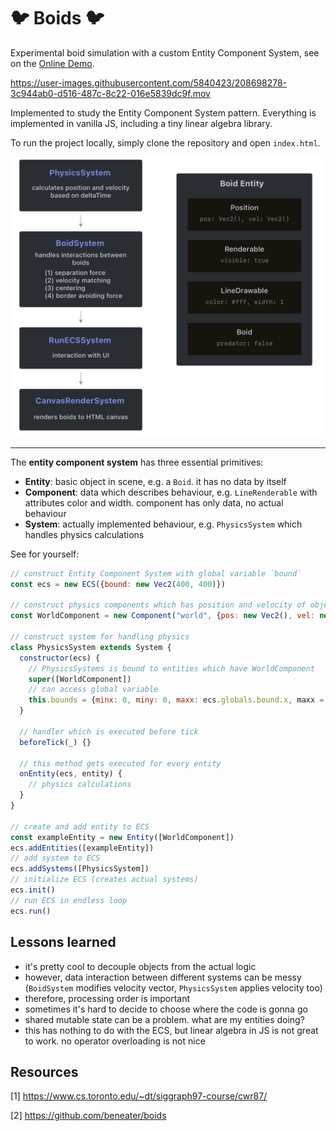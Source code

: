 # 🐦 Boids 🐦

Experimental boid simulation with a custom Entity Component System, see on the [Online Demo](https://krystex.github.io/Boids/).

https://user-images.githubusercontent.com/5840423/208698278-3c944ab0-d516-487c-8c22-016e5839dc9f.mov

Implemented to study the Entity Component System pattern.
Everything is implemented in vanilla JS, including a tiny linear algebra library.

To run the project locally, simply clone the repository and open `index.html`.

<p align="center">
  <img src=".docs/SystemArchitecture.png" alt="drawing" width="600"/>
</p>

---

The **entity component system** has three essential primitives:
- **Entity**: basic object in scene, e.g. a `Boid`. it has no data by itself
- **Component**: data which describes behaviour, e.g. `LineRenderable` with attributes color and width. component has only data, no actual behaviour 
- **System**: actually implemented behaviour, e.g. `PhysicsSystem` which handles physics calculations

See for yourself:
```javascript
// construct Entity Component System with global variable `bound`
const ecs = new ECS({bound: new Vec2(400, 400)})

// construct physics components which has position and velocity of object
const WorldComponent = new Component("world", {pos: new Vec2(), vel: new Vec2()})

// construct system for handling physics
class PhysicsSystem extends System {
  constructor(ecs) {
    // PhysicsSystems is bound to entities which have WorldComponent
    super([WorldComponent])
    // can access global variable
    this.bounds = {minx: 0, miny: 0, maxx: ecs.globals.bound.x, maxx = ecs.globals.bound.y} 
  }

  // handler which is executed before tick
  beforeTick(_) {}

  // this method gets executed for every entity
  onEntity(ecs, entity) {
    // physics calculations
  }
}

// create and add entity to ECS
const exampleEntity = new Entity([WorldComponent])
ecs.addEntities([exampleEntity])
// add system to ECS
ecs.addSystems([PhysicsSystem])
// initialize ECS (creates actual systems)
ecs.init()
// run ECS in endless loop
ecs.run()
```


## Lessons learned
- it's pretty cool to decouple objects from the actual logic
- however, data interaction between different systems can be messy (`BoidSystem` modifies velocity vector, `PhysicsSystem` applies velocity too)
- therefore, processing order is important
- sometimes it's hard to decide to choose where the code is gonna go
- shared mutable state can be a problem. what are my entities doing?
- this has nothing to do with the ECS, but linear algebra in JS is not great to work. no operator overloading is not nice


## Resources
[1] https://www.cs.toronto.edu/~dt/siggraph97-course/cwr87/

[2] https://github.com/beneater/boids